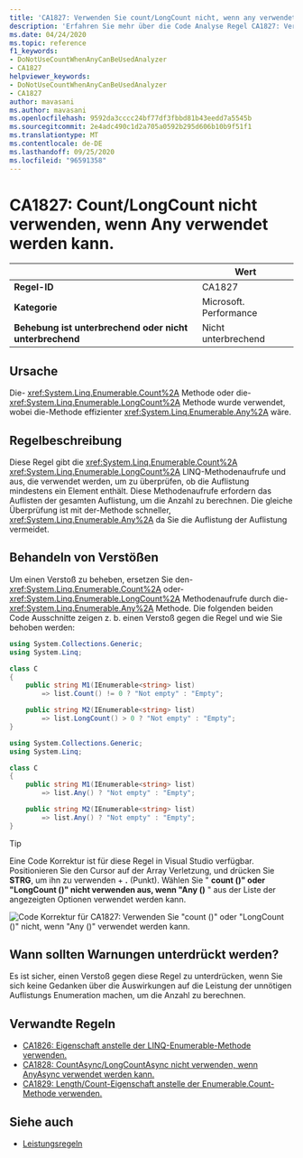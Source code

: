 ```yaml
---
title: 'CA1827: Verwenden Sie count/LongCount nicht, wenn any verwendet werden kann (Code Analyse).'
description: 'Erfahren Sie mehr über die Code Analyse Regel CA1827: Verwenden Sie count/LongCount nicht, wenn ein beliebiges verwendet werden kann.'
ms.date: 04/24/2020
ms.topic: reference
f1_keywords:
- DoNotUseCountWhenAnyCanBeUsedAnalyzer
- CA1827
helpviewer_keywords:
- DoNotUseCountWhenAnyCanBeUsedAnalyzer
- CA1827
author: mavasani
ms.author: mavasani
ms.openlocfilehash: 9592da3cccc24bf77df3fbbd81b43eedd7a5545b
ms.sourcegitcommit: 2e4adc490c1d2a705a0592b295d606b10b9f51f1
ms.translationtype: MT
ms.contentlocale: de-DE
ms.lasthandoff: 09/25/2020
ms.locfileid: "96591358"
---
```

# <a name="ca1827-do-not-use-countlongcount-when-any-can-be-used"></a>CA1827: Count/LongCount nicht verwenden, wenn Any verwendet werden kann.

| | Wert |
|-|-|
| **Regel-ID** |CA1827|
| **Kategorie** |Microsoft. Performance|
| **Behebung ist unterbrechend oder nicht unterbrechend** |Nicht unterbrechend|

## <a name="cause"></a>Ursache

Die- <xref:System.Linq.Enumerable.Count%2A> Methode oder die- <xref:System.Linq.Enumerable.LongCount%2A> Methode wurde verwendet, wobei die-Methode effizienter <xref:System.Linq.Enumerable.Any%2A> wäre.

## <a name="rule-description"></a>Regelbeschreibung

Diese Regel gibt die <xref:System.Linq.Enumerable.Count%2A> <xref:System.Linq.Enumerable.LongCount%2A> LINQ-Methodenaufrufe und aus, die verwendet werden, um zu überprüfen, ob die Auflistung mindestens ein Element enthält. Diese Methodenaufrufe erfordern das Auflisten der gesamten Auflistung, um die Anzahl zu berechnen. Die gleiche Überprüfung ist mit der-Methode schneller, <xref:System.Linq.Enumerable.Any%2A> da Sie die Auflistung der Auflistung vermeidet.

## <a name="how-to-fix-violations"></a>Behandeln von Verstößen

Um einen Verstoß zu beheben, ersetzen Sie den- <xref:System.Linq.Enumerable.Count%2A> oder- <xref:System.Linq.Enumerable.LongCount%2A> Methodenaufrufe durch die- <xref:System.Linq.Enumerable.Any%2A> Methode. Die folgenden beiden Code Ausschnitte zeigen z. b. einen Verstoß gegen die Regel und wie Sie behoben werden:

```csharp
using System.Collections.Generic;
using System.Linq;

class C
{
    public string M1(IEnumerable<string> list)
        => list.Count() != 0 ? "Not empty" : "Empty";

    public string M2(IEnumerable<string> list)
        => list.LongCount() > 0 ? "Not empty" : "Empty";
}
```

```csharp
using System.Collections.Generic;
using System.Linq;

class C
{
    public string M1(IEnumerable<string> list)
        => list.Any() ? "Not empty" : "Empty";

    public string M2(IEnumerable<string> list)
        => list.Any() ? "Not empty" : "Empty";
}
```

> [!TIP]
> Eine Code Korrektur ist für diese Regel in Visual Studio verfügbar. Positionieren Sie den Cursor auf der Array Verletzung, und drücken Sie **STRG**, um ihn zu verwenden + **.** (Punkt). Wählen Sie " **count ()" oder "LongCount ()" nicht verwenden aus, wenn "Any ()** " aus der Liste der angezeigten Optionen verwendet werden kann.
>
> ![Code Korrektur für CA1827: Verwenden Sie "count ()" oder "LongCount ()" nicht, wenn "Any ()" verwendet werden kann.](media/ca1827-codefix.png)

## <a name="when-to-suppress-warnings"></a>Wann sollten Warnungen unterdrückt werden?

Es ist sicher, einen Verstoß gegen diese Regel zu unterdrücken, wenn Sie sich keine Gedanken über die Auswirkungen auf die Leistung der unnötigen Auflistungs Enumeration machen, um die Anzahl zu berechnen.

## <a name="related-rules"></a>Verwandte Regeln

- [CA1826: Eigenschaft anstelle der LINQ-Enumerable-Methode verwenden.](ca1826.md)
- [CA1828: CountAsync/LongCountAsync nicht verwenden, wenn AnyAsync verwendet werden kann.](ca1828.md)
- [CA1829: Length/Count-Eigenschaft anstelle der Enumerable.Count-Methode verwenden.](ca1829.md)

## <a name="see-also"></a>Siehe auch

- [Leistungsregeln](performance-warnings.md)
